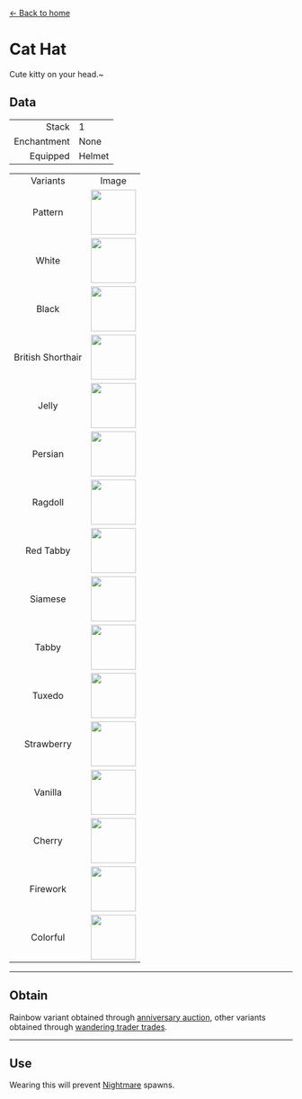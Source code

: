 [← Back to home](../)
# Cat Hat
Cute kitty on your head.~

## Data
<table>
    <tr><td align="end">Stack</td><td>1</td></tr>
    <tr><td align="end">Enchantment</td><td>None</td></tr>
    <tr><td align="end">Equipped</td><td>Helmet</td></tr>
</table>
<table>
    <tr><td align="center">Variants</td><td align="center">Image</td></tr>
    <tr><td align="center">Pattern</td><td><img src="https://i.imgur.com/j5qaiY1.png" height="80"/></td></tr>
    <tr><td align="center">White</td><td><img src="https://i.imgur.com/fKTtMQr.png" height="80"/></td></tr>
    <tr><td align="center">Black</td><td><img src="https://i.imgur.com/pyVVa7u.png" height="80"/></td></tr>
    <tr><td align="center">British Shorthair</td><td><img src="https://i.imgur.com/D82K9aB.png" height="80"/></td></tr>
    <tr><td align="center">Jelly</td><td><img src="https://i.imgur.com/mBBcikO.png" height="80"/></td></tr>
    <tr><td align="center">Persian</td><td><img src="https://i.imgur.com/WIVQMX2.png" height="80"/></td></tr>
    <tr><td align="center">Ragdoll</td><td><img src="https://i.imgur.com/tYcHz7F.png" height="80"/></td></tr>
    <tr><td align="center">Red Tabby</td><td><img src="https://i.imgur.com/ylNn6QJ.png" height="80"/></td></tr>
    <tr><td align="center">Siamese</td><td><img src="https://i.imgur.com/oPDhofX.png" height="80"/></td></tr>
    <tr><td align="center">Tabby</td><td><img src="https://i.imgur.com/RLVDgED.png" height="80"/></td></tr>
    <tr><td align="center">Tuxedo</td><td><img src="https://i.imgur.com/KzfuYRq.png" height="80"/></td></tr>
    <tr><td align="center">Strawberry</td><td><img src="https://i.imgur.com/UT94IRj.png" height="80"/></td></tr>
    <tr><td align="center">Vanilla</td><td><img src="https://i.imgur.com/OqQl5jU.png" height="80"/></td></tr>
    <tr><td align="center">Cherry</td><td><img src="https://i.imgur.com/OAL1rFF.png" height="80"/></td></tr>
    <tr><td align="center">Firework</td><td><img src="https://i.imgur.com/X55VsLG.png" height="80"/></td></tr>
    <tr><td align="center">Colorful</td><td><img src="https://i.imgur.com/DmKyFxS.gif" height="80"/></td></tr>
</table>

---

## Obtain
Rainbow variant obtained through <a href="../feature/anniversary.md">anniversary auction</a>, other variants obtained through <a href="../feature/enhanced_wandering_trader.md">wandering trader trades</a>.

---

## Use
Wearing this will prevent <a href="https://minecraft.fandom.com/wiki/Phantom">Nightmare</a> spawns.
